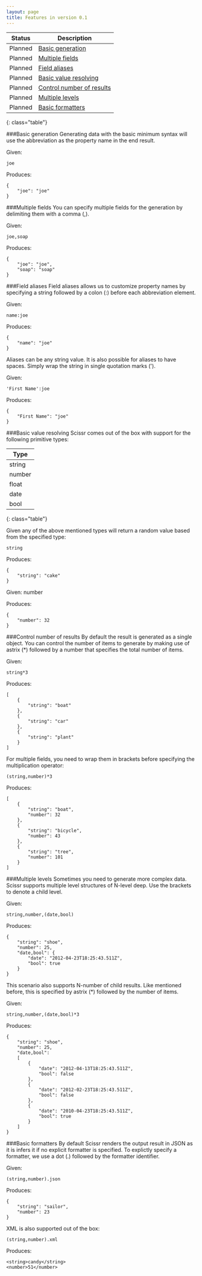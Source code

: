```yaml
---
layout: page
title: Features in version 0.1
---
```

| Status  | Description 		  					 |
| ------- | ---------------------------------------------------------- |
| Planned | [Basic generation](#basic-generation)			 |
| Planned | [Multiple fields](#multiple-fields)             		 |
| Planned | [Field aliases](#field-aliases)	             	 	 |
| Planned | [Basic value resolving](#basic-value-resolving)      	 |
| Planned | [Control number of results](#control-number-of-results)	 |
| Planned | [Multiple levels](#multiple-levels)     	  		 |
| Planned | [Basic formatters](#basic-formatters) 			 |
{: class="table"} 

###<a name="basic-generation"></a>Basic generation
Generating data with the basic minimum syntax will use the abbreviation as the property name in the end result.

Given:

	joe

Produces:

	{
		"joe": "joe"
	}

###<a name="multiple-fields"></a>Multiple fields
You can specify multiple fields for the generation by delimiting them with a comma (,).

Given:

	joe,soap

Produces:

	{
		"joe": "joe",
		"soap": "soap"
	}

###<a name="field-aliases"></a>Field aliases
Field aliases allows us to customize property names by specifying a string followed by a colon (:) before each abbreviation element.

Given:

	name:joe

Produces:

	{
		"name": "joe"
	}

Aliases can be any string value. It is also possible for aliases to have spaces. Simply wrap the string in single quotation marks (').

Given:

	'First Name':joe

Produces:

	{
		"First Name": "joe"
	}

###<a name="basic-value-resolving"></a>Basic value resolving
Scissr comes out of the box with support for the following primitive types:

| Type		|
| ----------- |
| string	|
| number	|
| float	|
| date		|
| bool		|
{: class="table"}

Given any of the above mentioned types will return a random value based from the specified type:

	string

Produces:

	{
		"string": "cake"
	}

Given:
	number

Produces:

	{
		"number": 32
	}

###<a name="control-number-of-results"></a>Control number of results
By default the result is generated as a single object. You can control the number of items to generate by making use of astrix (*) followed by a number that specifies the total number of items.

Given:

	string*3

Produces:

	[
		{
			"string": "boat"
		},
		{
			"string": "car"
		},
		{
			"string": "plant"
		}
	]

For multiple fields, you need to wrap them in brackets before specifying the multiplication operator:

	(string,number)*3

Produces:

	[
		{
			"string": "boat",
			"number": 32
		},
		{
			"string": "bicycle",
			"number": 43
		},
		{
			"string": "tree",
			"number": 101
		}
	]

###<a name="multiple-levels"></a>Multiple levels
Sometimes you need to generate more complex data. Scissr supports multiple level structures of N-level deep. Use the brackets to denote a child level.

Given:

	string,number,(date,bool)

Produces:

	{
		"string": "shoe",
		"number": 25,
		"date,bool": {
			"date": "2012-04-23T18:25:43.511Z",
			"bool": true
		}
	}

This scenario also supports N-number of child results. Like mentioned before, this is specified by astrix (*) followed by the number of items.

Given:

	string,number,(date,bool)*3

Produces:

	{
		"string": "shoe",
		"number": 25,
		"date,bool": 
		[
			{
				"date": "2012-04-13T18:25:43.511Z",
				"bool": false
			},
			{
				"date": "2012-02-23T18:25:43.511Z",
				"bool": false
			},
			{
				"date": "2010-04-23T18:25:43.511Z",
				"bool": true
			}
		]
	}

###<a name="basic-formatters"></a>Basic formatters
By default Scissr renders the output result in JSON as it is infers it if no explicit formatter is specified. To explictly specify a formatter, we use a dot (.) followed by the formatter identifier.

Given:

	(string,number).json

Produces:

	{
		"string": "sailor",
		"number": 23
	}

XML is also supported out of the box:

	(string,number).xml

Produces:

	<string>candy</string>
	<number>51</number>


